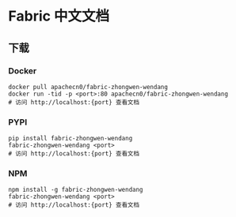 # Fabric 中文文档

## 下载

### Docker

```
docker pull apachecn0/fabric-zhongwen-wendang
docker run -tid -p <port>:80 apachecn0/fabric-zhongwen-wendang
# 访问 http://localhost:{port} 查看文档
```

### PYPI

```
pip install fabric-zhongwen-wendang
fabric-zhongwen-wendang <port>
# 访问 http://localhost:{port} 查看文档
```

### NPM

```
npm install -g fabric-zhongwen-wendang
fabric-zhongwen-wendang <port>
# 访问 http://localhost:{port} 查看文档
```